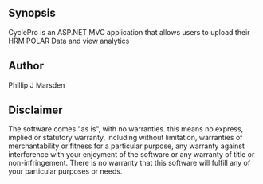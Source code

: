 ## Synopsis

CyclePro is an ASP.NET MVC application that allows users to upload their HRM POLAR Data and view analytics

## Author

Phillip J Marsden

## Disclaimer

The software comes "as is", with no warranties. this means no express, implied or statutory warranty, including without limitation, warranties of merchantability or fitness for a particular purpose, any warranty against interference with your enjoyment of the software or any warranty of title or non-infringement. There is no warranty that this software will fulfill any of your particular purposes or needs.
